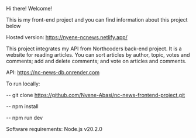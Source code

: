 Hi there! Welcome!

This is my front-end project and you can find information about this project below

Hosted version: https://nyene-ncnews.netlify.app/

This project integrates my API from Northcoders back-end project. It is a website for reading articles. You can sort articles by author, topic, votes and comments; add and delete comments; and vote on articles and comments.

API: https://nc-news-db.onrender.com

To run locally:

-- git clone https://github.com/Nyene-Abasi/nc-news-frontend-project.git

-- npm install

-- npm run dev

Software requirements: Node.js v20.2.0
